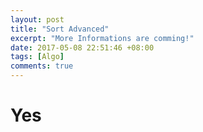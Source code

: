 ```yaml
---
layout: post
title: "Sort Advanced"
excerpt: "More Informations are comming!"
date: 2017-05-08 22:51:46 +08:00
tags: [Algo]
comments: true
---
```


# Yes